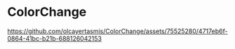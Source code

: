 # ColorChange
 


https://github.com/olcayertasmis/ColorChange/assets/75525280/4717eb6f-0864-41bc-b21b-688126042153

